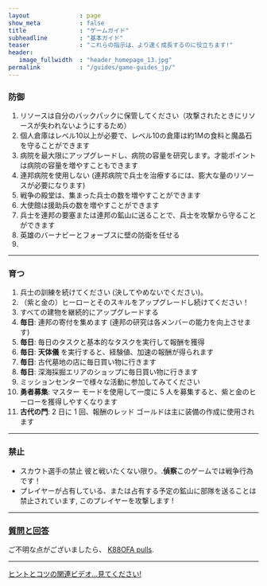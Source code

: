 ```yaml
---
layout              : page
show_meta           : false
title               : "ゲームガイド"
subheadline         : "基本ガイド"
teaser              : "これらの指示は、より速く成長するのに役立ちます!"
header:
   image_fullwidth  : "header_homepage_13.jpg"
permalink           : "/guides/game-guides_jp/"
---
```

### 防御
1. リソースは自分のバックパックに保管してください（攻撃されたときにリソースが失われないようにするため）
2. 個人倉庫はレベル10以上が必要で、レベル10の倉庫は約1Mの食料と魔晶石を守ることができます
3. 病院を最大限にアップグレードし、病院の容量を研究します。才能ポイントは病院の容量を増やすこともできます
4. 連邦病院を使用しない (連邦病院で兵士を治療するには、膨大な量のリソースが必要になります)
5. 戦争の殿堂は、集まった兵士の数を増やすことができます
6. 大使館は援助兵の数を増やすことができます
7. 兵士を連邦の要塞または連邦の鉱山に送ることで、兵士を攻撃から守ることができます
8. 英雄のバーナビーとフォーブスに壁の防衛を任せる
9. 
---
### 育つ
1. 兵士の訓練を続けてください (決してやめないでください)。
2. （紫と金の）ヒーローとそのスキルをアップグレードし続けてください！
3. すべての建物を継続的にアップグレードする
4. **毎日**: 連邦の寄付を集めます (連邦の研究は各メンバーの能力を向上させます)
5. **毎日**: 毎日のタスクと基本的なタスクを実行して報酬を獲得
6. **毎日**: **天体儀** を実行すると、経験値、加速の報酬が得られます
7. **毎日**: 古代墓地の店に毎日買い物に行きます
8. **毎日**: 深海採掘エリアのショップに毎日買い物に行きます
9. ミッションセンターで様々な活動に参加してみてください
10. **勇者募集**: マスター モードを使用して一度に 5 人を募集すると、紫と金のヒーローを獲得しやすくなります
11. **古代の門**: 2 日に 1 回、報酬のレッド ゴールドは主に装備の作成に使用されます

---
### 禁止 
* スカウト選手の禁止 彼と戦いたくない限り。.**偵察**このゲームでは戦争行為です！
* プレイヤーが占有している、または占有する予定の鉱山に部隊を送ることは禁止されています, このプレイヤーを攻撃します !

---
### [質問と回答](https://rkuo2023.github.io/K88OFA/design/mediaelement_js/)
ご不明な点がございましたら、 [K88OFA pulls](https://github.com/rkuo2023K88PFA/pulls).<br>

---
<a class="radius button small" href="{{ site.url }}{{ site.baseurl }}/design/mediaelement_js/">ヒントとコツの関連ビデオ...見てください!</a>

